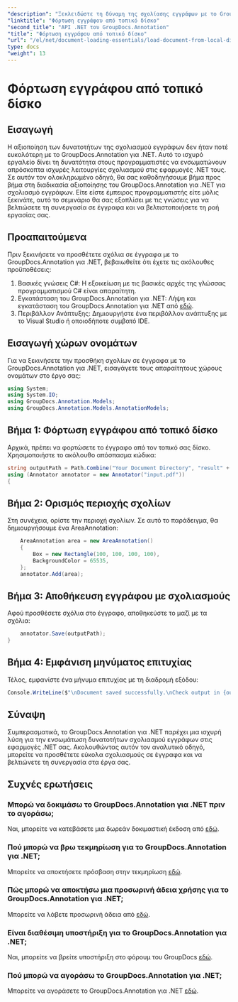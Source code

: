```yaml
---
"description": "Ξεκλειδώστε τη δύναμη της σχολίασης εγγράφων με το GroupDocs.Annotation για .NET. Ενσωματώστε άψογα τις λειτουργίες σχολιασμού στις εφαρμογές .NET σας."
"linktitle": "Φόρτωση εγγράφου από τοπικό δίσκο"
"second_title": "API .NET του GroupDocs.Annotation"
"title": "Φόρτωση εγγράφου από τοπικό δίσκο"
"url": "/el/net/document-loading-essentials/load-document-from-local-disk/"
type: docs
"weight": 13
---
```


# Φόρτωση εγγράφου από τοπικό δίσκο

## Εισαγωγή
Η αξιοποίηση των δυνατοτήτων της σχολιασμού εγγράφων δεν ήταν ποτέ ευκολότερη με το GroupDocs.Annotation για .NET. Αυτό το ισχυρό εργαλείο δίνει τη δυνατότητα στους προγραμματιστές να ενσωματώνουν απρόσκοπτα ισχυρές λειτουργίες σχολιασμού στις εφαρμογές .NET τους. Σε αυτόν τον ολοκληρωμένο οδηγό, θα σας καθοδηγήσουμε βήμα προς βήμα στη διαδικασία αξιοποίησης του GroupDocs.Annotation για .NET για σχολιασμό εγγράφων. Είτε είστε έμπειρος προγραμματιστής είτε μόλις ξεκινάτε, αυτό το σεμινάριο θα σας εξοπλίσει με τις γνώσεις για να βελτιώσετε τη συνεργασία σε έγγραφα και να βελτιστοποιήσετε τη ροή εργασίας σας.
## Προαπαιτούμενα
Πριν ξεκινήσετε να προσθέτετε σχόλια σε έγγραφα με το GroupDocs.Annotation για .NET, βεβαιωθείτε ότι έχετε τις ακόλουθες προϋποθέσεις:
1. Βασικές γνώσεις C#: Η εξοικείωση με τις βασικές αρχές της γλώσσας προγραμματισμού C# είναι απαραίτητη.
2. Εγκατάσταση του GroupDocs.Annotation για .NET: Λήψη και εγκατάσταση του GroupDocs.Annotation για .NET από [εδώ](https://releases.groupdocs.com/annotation/net/).
3. Περιβάλλον Ανάπτυξης: Δημιουργήστε ένα περιβάλλον ανάπτυξης με το Visual Studio ή οποιοδήποτε συμβατό IDE.

## Εισαγωγή χώρων ονομάτων
Για να ξεκινήσετε την προσθήκη σχολίων σε έγγραφα με το GroupDocs.Annotation για .NET, εισαγάγετε τους απαραίτητους χώρους ονομάτων στο έργο σας:
```csharp
using System;
using System.IO;
using GroupDocs.Annotation.Models;
using GroupDocs.Annotation.Models.AnnotationModels;
```

## Βήμα 1: Φόρτωση εγγράφου από τοπικό δίσκο
Αρχικά, πρέπει να φορτώσετε το έγγραφο από τον τοπικό σας δίσκο. Χρησιμοποιήστε το ακόλουθο απόσπασμα κώδικα:
```csharp
string outputPath = Path.Combine("Your Document Directory", "result" + Path.GetExtension("input.pdf"));
using (Annotator annotator = new Annotator("input.pdf"))
{
```
## Βήμα 2: Ορισμός περιοχής σχολίων
Στη συνέχεια, ορίστε την περιοχή σχολίων. Σε αυτό το παράδειγμα, θα δημιουργήσουμε ένα AreaAnnotation:
```csharp
    AreaAnnotation area = new AreaAnnotation()
    {
        Box = new Rectangle(100, 100, 100, 100),
        BackgroundColor = 65535,
    };
    annotator.Add(area);
```
## Βήμα 3: Αποθήκευση εγγράφου με σχολιασμούς
Αφού προσθέσετε σχόλια στο έγγραφο, αποθηκεύστε το μαζί με τα σχόλια:
```csharp
    annotator.Save(outputPath);
}
```
## Βήμα 4: Εμφάνιση μηνύματος επιτυχίας
Τέλος, εμφανίστε ένα μήνυμα επιτυχίας με τη διαδρομή εξόδου:
```csharp
Console.WriteLine($"\nDocument saved successfully.\nCheck output in {outputPath}.");
```

## Σύναψη
Συμπερασματικά, το GroupDocs.Annotation για .NET παρέχει μια ισχυρή λύση για την ενσωμάτωση δυνατοτήτων σχολιασμού εγγράφων στις εφαρμογές .NET σας. Ακολουθώντας αυτόν τον αναλυτικό οδηγό, μπορείτε να προσθέτετε εύκολα σχολιασμούς σε έγγραφα και να βελτιώνετε τη συνεργασία στα έργα σας.
## Συχνές ερωτήσεις
### Μπορώ να δοκιμάσω το GroupDocs.Annotation για .NET πριν το αγοράσω;
Ναι, μπορείτε να κατεβάσετε μια δωρεάν δοκιμαστική έκδοση από [εδώ](https://releases.groupdocs.com/).
### Πού μπορώ να βρω τεκμηρίωση για το GroupDocs.Annotation για .NET;
Μπορείτε να αποκτήσετε πρόσβαση στην τεκμηρίωση [εδώ](https://tutorials.groupdocs.com/annotation/net/).
### Πώς μπορώ να αποκτήσω μια προσωρινή άδεια χρήσης για το GroupDocs.Annotation για .NET;
Μπορείτε να λάβετε προσωρινή άδεια από [εδώ](https://purchase.groupdocs.com/temporary-license/).
### Είναι διαθέσιμη υποστήριξη για το GroupDocs.Annotation για .NET;
Ναι, μπορείτε να βρείτε υποστήριξη στο φόρουμ του GroupDocs [εδώ](https://forum.groupdocs.com/c/annotation/10).
### Πού μπορώ να αγοράσω το GroupDocs.Annotation για .NET;
Μπορείτε να αγοράσετε το GroupDocs.Annotation για .NET [εδώ](https://purchase.groupdocs.com/buy).
